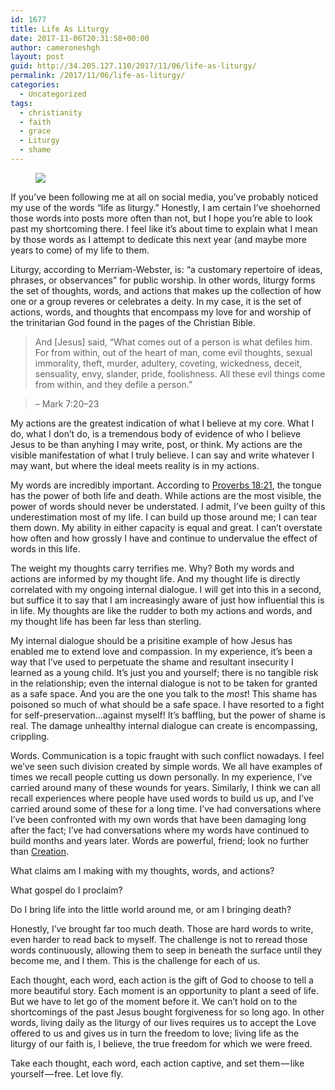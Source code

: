 ```yaml
---
id: 1677
title: Life As Liturgy
date: 2017-11-06T20:31:58+00:00
author: cameroneshgh
layout: post
guid: http://34.205.127.110/2017/11/06/life-as-liturgy/
permalink: /2017/11/06/life-as-liturgy/
categories:
  - Uncategorized
tags:
  - christianity
  - faith
  - grace
  - Liturgy
  - shame
---
```

<figure> 

<img src="https://waywardjourneyer.files.wordpress.com/2017/11/7f0ce-1naeb4kk-nj87fu14jvdeng.jpeg?w=525" data-recalc-dims="1" />
  
</figure> 

If you’ve been following me at all on social media, you’ve probably noticed my use of the words “life as liturgy.” Honestly, I am certain I’ve shoehorned those words into posts more often than not, but I hope you’re able to look past my shortcoming there. I feel like it’s about time to explain what I mean by those words as I attempt to dedicate this next year (and maybe more years to come) of my life to them.

Liturgy, according to Merriam-Webster, is: “a customary repertoire of ideas, phrases, or observances” for public worship. In other words, liturgy forms the set of thoughts, words, and actions that makes up the collection of how one or a group reveres or celebrates a deity. In my case, it is the set of actions, words, and thoughts that encompass my love for and worship of the trinitarian God found in the pages of the Christian Bible.

> And [Jesus] said, “What comes out of a person is what defiles him. For from within, out of the heart of man, come evil thoughts, sexual immorality, theft, murder, adultery, coveting, wickedness, deceit, sensuality, envy, slander, pride, foolishness. All these evil things come from within, and they defile a person.”

> &#8211; Mark 7:20–23

My actions are the greatest indication of what I believe at my core. What I do, what I don’t do, is a tremendous body of evidence of who I believe Jesus to be than anyhing I may write, post, or think. My actions are the visible manifestation of what I truly believe. I can say and write whatever I may want, but where the ideal meets reality is in my actions.

My words are incredibly important. According to <a href="https://www.biblegateway.com/passage/?search=Proverbs+18%3A21&version=ESV" target="_blank">Proverbs 18:21</a>, the tongue has the power of both life and death. While actions are the most visible, the power of words should never be understated. I admit, I’ve been guilty of this underestimation most of my life. I can build up those around me; I can tear them down. My ability in either capacity is equal and great. I can’t overstate how often and how grossly I have and continue to undervalue the effect of words in this life.

The weight my thoughts carry terrifies me. Why? Both my words and actions are informed by my thought life. And my thought life is directly correlated with my ongoing internal dialogue. I will get into this in a second, but suffice it to say that I am increasingly aware of just how influential this is in life. My thoughts are like the rudder to both my actions and words, and my thought life has been far less than sterling.

My internal dialogue should be a prisitine example of how Jesus has enabled me to extend love and compassion. In my experience, it’s been a way that I’ve used to perpetuate the shame and resultant insecurity I learned as a young child. It’s just you and yourself; there is no tangible risk in the relationship; even the internal dialogue is not to be taken for granted as a safe space. And you are the one you talk to the _most_! This shame has poisoned so much of what should be a safe space. I have resorted to a fight for self-preservation…against myself! It’s baffling, but the power of shame is real. The damage unhealthy internal dialogue can create is encompassing, crippling.

Words. Communication is a topic fraught with such conflict nowadays. I feel we’ve seen such division created by simple words. We all have examples of times we recall people cutting us down personally. In my experience, I’ve carried around many of these wounds for years. Similarly, I think we can all recall experiences where people have used words to build us up, and I’ve carried around some of these for a long time. I’ve had conversations where I’ve been confronted with my own words that have been damaging long after the fact; I’ve had conversations where my words have continued to build months and years later. Words are powerful, friend; look no further than <a href="https://www.biblegateway.com/passage/?search=Genesis+1%3A1-2%3A3&version=ESV" target="_blank">Creation</a>.

What claims am I making with my thoughts, words, and actions?

What gospel do I proclaim?

Do I bring life into the little world around me, or am I bringing death?

Honestly, I’ve brought far too much death. Those are hard words to write, even harder to read back to myself. The challenge is not to reread those words continuously, allowing them to seep in beneath the surface until they become me, and I them. This is the challenge for each of us.

Each thought, each word, each action is the gift of God to choose to tell a more beautiful story. Each moment is an opportunity to plant a seed of life. But we have to let go of the moment before it. We can’t hold on to the shortcomings of the past Jesus bought forgiveness for so long ago. In other words, living daily as the liturgy of our lives requires us to accept the Love offered to us and gives us in turn the freedom to love; living life as the liturgy of our faith is, I believe, the true freedom for which we were freed.

Take each thought, each word, each action captive, and set them — like yourself — free. Let love fly.